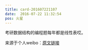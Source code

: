 ```yaml
---
title: card-201607221107
date:  2016-07-22 11:32:54
pos: 火星
---
```

考研数据结构的编程题每年都是线性表哎。 

来源于个人weibo：[原文链接](https://m.weibo.cn/status/E0041nVYd?mblogid=E0041nVYd)